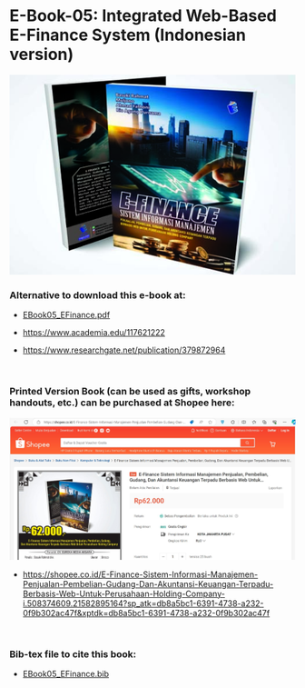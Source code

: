 # E-Book-05: Integrated Web-Based E-Finance System (Indonesian version)

<p align="center">
  <img src="https://github.com/bsrahmat/ebook-05/blob/main/E-FINANCE.jpg" alt="" class="img-responsive" width="700">
</p>

### Alternative to download this e-book at:

- <a href="https://github.com/bsrahmat/ebook-05/blob/main/EBook05_EFinance.pdf" target="_blank">EBook05_EFinance.pdf</a>

- <a href="https://www.academia.edu/117621222" target="_blank">https://www.academia.edu/117621222</a>

- <a href="https://www.researchgate.net/publication/379872964" target="_blank">https://www.researchgate.net/publication/379872964</a>

<br>

### Printed Version Book (can be used as gifts, workshop handouts, etc.) can be purchased at Shopee here:

<p align="center">
<a href="https://shopee.co.id/E-Finance-Sistem-Informasi-Manajemen-Penjualan-Pembelian-Gudang-Dan-Akuntansi-Keuangan-Terpadu-Berbasis-Web-Untuk-Perusahaan-Holding-Company-i.508374609.21582895164?sp_atk=db8a5bc1-6391-4738-a232-0f9b302ac47f&xptdk=db8a5bc1-6391-4738-a232-0f9b302ac47f" target="_blank"><img src="https://github.com/bsrahmat/ebook-05/blob/main/shopee_book05.jpg" alt="" class="img-responsive" width="700">
</a>
</p>

- <a href="https://shopee.co.id/E-Finance-Sistem-Informasi-Manajemen-Penjualan-Pembelian-Gudang-Dan-Akuntansi-Keuangan-Terpadu-Berbasis-Web-Untuk-Perusahaan-Holding-Company-i.508374609.21582895164?sp_atk=db8a5bc1-6391-4738-a232-0f9b302ac47f&xptdk=db8a5bc1-6391-4738-a232-0f9b302ac47f" target="_blank">https://shopee.co.id/E-Finance-Sistem-Informasi-Manajemen-Penjualan-Pembelian-Gudang-Dan-Akuntansi-Keuangan-Terpadu-Berbasis-Web-Untuk-Perusahaan-Holding-Company-i.508374609.21582895164?sp_atk=db8a5bc1-6391-4738-a232-0f9b302ac47f&xptdk=db8a5bc1-6391-4738-a232-0f9b302ac47f</a>

<br>

### Bib-tex file to cite this book:

- <a href="https://github.com/bsrahmat/ebook-05/blob/main/EBook05_EFinance.bib" target="_blank">EBook05_EFinance.bib</a>

<br>

